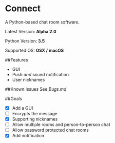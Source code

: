 # Connect

A Python-based chat room software.

Latest Version: **Alpha 2.0**

Python Version: **3.5**

Supported OS: **OSX / macOS**

##Features
* GUI
* Push *and* sound notification
* User nicknames

##Known Issues
See *Bugs.md*

##Goals
- [x] Add a GUI
- [ ] Encrypts the message
- [x] Supporting nicknames
- [ ] Allow multiple rooms and person-to-person chat
- [ ] Allow password protected chat rooms
- [x] Add notification
